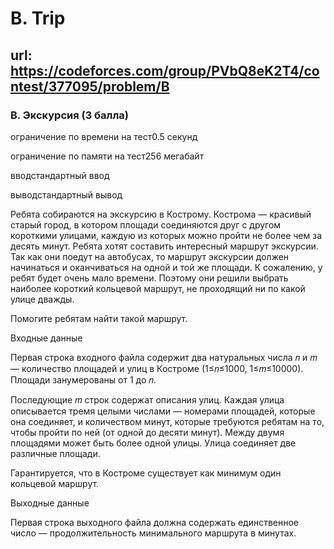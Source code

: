 # B. Trip 

## url: https://codeforces.com/group/PVbQ8eK2T4/contest/377095/problem/B

### B. Экскурсия (3 балла)

ограничение по времени на тест0.5 секунд

ограничение по памяти на тест256 мегабайт

вводстандартный ввод

выводстандартный вывод

Ребята собираются на экскурсию в Кострому. Кострома — красивый старый город, в котором площади соединяются друг с другом короткими улицами, каждую из которых можно пройти не более чем за десять минут. Ребята хотят составить интересный маршрут экскурсии. Так как они поедут на автобусах, то маршрут экскурсии должен начинаться и оканчиваться на одной и той же площади. К сожалению, у ребят будет очень мало времени. Поэтому они решили выбрать наиболее короткий кольцевой маршрут, не проходящий ни по какой улице дважды.


Помогите ребятам найти такой маршрут.


Входные данные

Первая строка входного файла содержит два натуральных числа 𝑛 и 𝑚 — количество площадей и улиц в Костроме (1≤𝑛≤1000, 1≤𝑚≤10000). Площади занумерованы от 1 до 𝑛.


Последующие 𝑚 строк содержат описания улиц. Каждая улица описывается тремя целыми числами — номерами площадей, которые она соединяет, и количеством минут, которые требуются ребятам на то, чтобы пройти по ней (от одной до десяти минут). Между двумя площадями может быть более одной улицы. Улица соединяет две различные площади.


Гарантируется, что в Костроме существует как минимум один кольцевой маршрут.


Выходные данные

Первая строка выходного файла должна содержать единственное число — продолжительность минимального маршрута в минутах.
